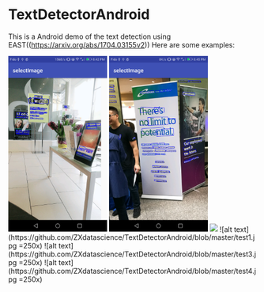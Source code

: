 # TextDetectorAndroid
This is a Android demo of the text detection using EAST((https://arxiv.org/abs/1704.03155v2))
Here are some examples:

<img src="test1.jpg" width="200">
<img src="test3.jpg" width="200">
<img src="test4.jpg" width="200">
![alt text](https://github.com/ZXdatascience/TextDetectorAndroid/blob/master/test1.jpg =250x)
![alt text](https://github.com/ZXdatascience/TextDetectorAndroid/blob/master/test3.jpg =250x)
![alt text](https://github.com/ZXdatascience/TextDetectorAndroid/blob/master/test4.jpg =250x)
